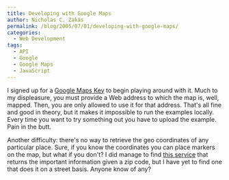 ```yaml
---
title: Developing with Google Maps
author: Nicholas C. Zakas
permalink: /blog/2005/07/01/developing-with-google-maps/
categories:
  - Web Development
tags:
  - API
  - Google
  - Google Maps
  - JavaScript
---
```

I signed up for a <a title="Google Maps API" rel="external" href="http://www.google.com/apis/maps/">Google Maps Key</a> to begin playing around with it. Much to my displeasure, you must provide a Web address to which the map is, well, mapped. Then, you are only allowed to use it for that address. That's all fine and good in theory, but it makes it impossible to run the examples locally. Every time you want to try something out you have to upload the example. Pain in the butt.

Another difficulty: there's no way to retrieve the geo coordinates of any particular place. Sure, if you know the coordinates you can place markers on the map, but what if you don't? I did manage to find <a title="Info for 90210" rel="external" href="http://gmaps.yellowbkpk.com/zipcode.php?zip=90210">this service</a> that returns the important information given a zip code, but I have yet to find one that does it on a street basis. Anyone know of any?
